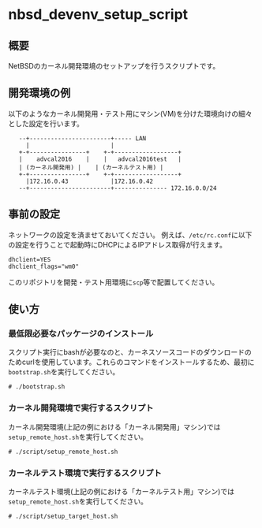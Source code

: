 # nbsd_devenv_setup_script

## 概要

NetBSDのカーネル開発環境のセットアップを行うスクリプトです。

## 開発環境の例

以下のようなカーネル開発用・テスト用にマシン(VM)を分けた環境向けの細々とした設定を行います。

```
   --+-----------------------+----- LAN
     |                       |
   +-+----------------+    +-+------------------+
   |    advcal2016    |    |   advcal2016test   |
   | (カーネル開発用) |    | (カーネルテスト用) |
   +-+----------------+    +-+------------------+
     |172.16.0.43            |172.16.0.42
   --+-----------------------+--------------- 172.16.0.0/24
```

## 事前の設定

ネットワークの設定を済ませておいてください。
例えば、`/etc/rc.conf`に以下の設定を行うことで起動時にDHCPによるIPアドレス取得が行えます。

```
dhclient=YES
dhclient_flags="wm0"
```

このリポジトリを開発・テスト用環境に`scp`等で配置してください。

## 使い方

### 最低限必要なパッケージのインストール

スクリプト実行にbashが必要なのと、カーネスソースコードのダウンロードのためcurlを使用しています。これらのコマンドをインストールするため、最初に`bootstrap.sh`を実行してください。

```
# ./bootstrap.sh
```

### カーネル開発環境で実行するスクリプト

カーネル開発環境(上記の例における「カーネル開発用」マシン)では`setup_remote_host.sh`を実行してください。

```
# ./script/setup_remote_host.sh
```

### カーネルテスト環境で実行するスクリプト

カーネルテスト環境(上記の例における「カーネルテスト用」マシン)では`setup_remote_host.sh`を実行してください。

```
# ./script/setup_target_host.sh
```

